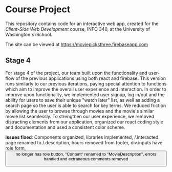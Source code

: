 # Course Project

This repository contains code for an interactive web app, created for the _Client-Side Web Development_ course, INFO 340, at the University of Washington's iSchool.

The site can be viewed at <https://moviepicksthree.firebaseapp.com>

## Stage 4
For stage 4 of the project, our team built upon the functionality and user-flow of the previous applications using both react and firebase. This version runs similarly to our previous iterations, paying special attention to functions which aim to improve the overall user experience and interaction. In order to improve upon functionality, we implemented user signup, log in/out and the ability for users to save their unique "watch later" list, as well as adding a search page so the user is able to search for key terms. We reduced friction by allowing the user to browse through movies and the movie's similar movie list seamlessly. To strengthen our user experience, we removed distracting elements from our application, organized our react coding style and documentation and used a consistent color scheme.

**Issues fixed**: Components organized, libraries implemented, /.interacted page renamed to /.description, hours removed from footer, div.inputs have role form, <button> no longer has role button, "Content" renamed to "MovieDescription", errors handled and extraneous comments removed
